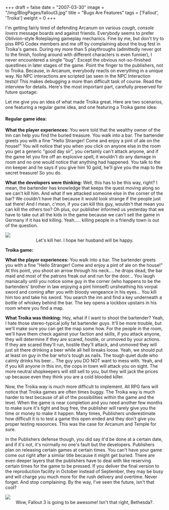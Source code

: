 +++
draft = false
date = "2007-03-30"
image = "/img/BlogPages/fallout3.jpg"
title = "Bugs Are Features"
tags = ['Fallout', 'Troika']
weight = 0
+++

I'm getting fairly tired of defending Arcanum on various *cough, console lovers* message boards and against friends. Everybody seems to prefer Oblivion-style Roleplaying gameplay mechanics. Fine by me, but don't try to piss RPG Codex members and me off by complaining about the bug fest in Troika's games. During my more than 5 playthroughs (admittedly never got to the finish, fooling around with different characters is even funnier), I never encountered a single "bug". Except the obvious not-so-finished questlines in later stages of the game. Point the finger to the publishers, not to Troika.
Because, in Arcanum, everybody reacts on everything in a unique way. No NPC interactions are scripted (as seen in the NPC Interaction tests)! This makes debugging a more than difficult task of course. Read the interview for details. Here's the most important part, carefully preserved for future quotage:

Let me give you an idea of what made Troika great. Here are two scenarios, one featuring a regular game idea, and one featuring a Troika game idea:

#### Regular game idea:

**What the player experiences:** You were told that the wealthy owner of the Inn can help you find the buried treasure. You walk into a bar. The bartender greets you with a fine "Hello Stranger! Come and enjoy a pint of ale on the house!" You will notice that you when you click on anyone else in the room you get a generic "good day sir", you certainly can't attack anyone, and if the game let you fire off an explosive spell, it wouldn't do any damage in room and no one would notice that anything had happened. You talk to the inn keeper and he says if you give him 10 gold, he'll give you the map to the secret treasure! So you do.

**What the developers were thinking:** Well, this has to be this way, right? I mean, the bartender has knowledge that keeps the quest moving along so we can't kill him. And what if we attacked someone else in the corner of the bar? We couldn't have that because it would look strange if the people just sat there! And I mean, c'mon, if you can kill this guy, wouldn't that mean you can kill the others too? Oh plus, our publisher informed us yesterday that we have to take out all the kids in the game because we can't sell the game in Germany if it has kid killing. Yeah..... killing people in a friendly town is out of the question.

<img src="/img/games/Arcanum/screens/arc_tarant.jpg">
<center>Let's kill her. I hope her husband will be happy.</center>

**Troika game:**

**What the player experiences:** You walk into a bar. The bartender greets you with a fine "Hello Stranger! Come and enjoy a pint of ale on the house!" At this point, you shoot an arrow through his neck.... he drops dead, the bar maid and most of the patrons freak out and run for the door... You laugh maniacally until you notice some guy in the corner (who happens to be the bartenders' brother in law enjoying a pint himself) unsheathing his vorpal sword and coming after you with bloody vengeance in his eyes... You kill him too and take his sword. You search the inn and find a key underneath a bottle of whiskey behind the bar. The key opens a lockbox upstairs in his room where you find a map.

**What Troika was thinking:** Hey, what if I want to shoot the bartender? Yeah, I hate those stereo-typical jolly fat bartender guys. It'll be more trouble, but we'll make sure you can get the map some how. For the people in the room, we'll have them check against your faction and skills, if you attack anyone, they will determine if they are scared, hostile, or unmoved by your actions. If they are scared they'll run, hostile they'll attack, and unmoved they will just sit there drinking a beer while all hell breaks loose. Yeah, we should put at least on guy in the bar who's tough as nails. The tough quiet dude who calmly drinks his beer... The guy you DO NOT want to mess with. Yeah, and if you kill anyone in this inn, the cops in town will attack you on sight. The more neutral shopkeepers will still sell to you, but they will jack the prices up because even they think you are a cold blooded killer.

Now, the Troika way is much more difficult to implement. All RPG fans will notice that Troika games are often times buggy. The Troika way is much harder to test because of all of the possibilities within the game and the level. When the game is near completion and you need another few months to make sure it's tight and bug free, the publisher will rarely give you the time or money to make it happen. Many times, Publishers underestimate how difficult it is to test a game this open ended and they don't give you proper testing resources. This was the case for Arcanum and Temple for sure.

In the Publishers defense though, you did say it'd be done at a certain date, and if it's not, it's normally no one's fault but the developers. Publishers plan on releasing certain games at certain times. You can't have your game come out right after a similar title because it might get buried. There are even deeper layers that the publishers have to deal with like reserving certain times for the game to be pressed. If you deliver the final version to the reproduction facility in October instead of September, they may be busy and will charge you much more for the rush delivery and overtime.
Never forget. And stop complaining. By the way, I've seen the future, isn't that cool?

<img src="/img/BlogPages/fallout3.jpg">
<center>Wow, Fallout 3 is going to be awesome! Isn't that right, Bethesda?.</center>
